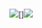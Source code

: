 


![](https://github-readme-stats.vercel.app/api?username=overstarry&show_icons=true&theme=radical&hide_title=true)[][![](https://github-readme-stats.vercel.app/api/top-langs/?username=overstarry&layout=compact)](https://github.com/overstarry)




